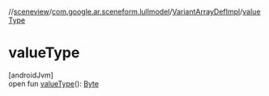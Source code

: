 //[sceneview](../../../index.md)/[com.google.ar.sceneform.lullmodel](../index.md)/[VariantArrayDefImpl](index.md)/[valueType](value-type.md)

# valueType

[androidJvm]\
open fun [valueType](value-type.md)(): [Byte](https://kotlinlang.org/api/latest/jvm/stdlib/kotlin/-byte/index.html)
